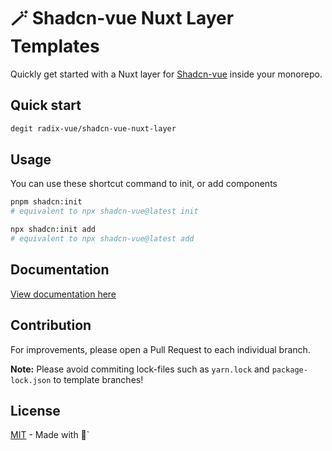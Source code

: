 # 🪄 Shadcn-vue Nuxt Layer Templates

Quickly get started with a Nuxt layer for [Shadcn-vue](https://shadcn-vue.com/) inside your monorepo.

## Quick start

```bash
degit radix-vue/shadcn-vue-nuxt-layer
```

## Usage

You can use these shortcut command to init, or add components

```bash
pnpm shadcn:init
# equivalent to npx shadcn-vue@latest init
```

 
```bash
npx shadcn:init add
# equivalent to npx shadcn-vue@latest add
```

## Documentation

[View documentation here](https://www.shadcn-vue.com/docs/introduction.html)



## Contribution

For improvements, please open a Pull Request to each individual branch.

**Note:** Please avoid commiting lock-files such as `yarn.lock` and `package-lock.json` to template branches!

## License

[MIT](https://github.com/shadcn/ui/blob/main/LICENSE.md) - Made with 💚`